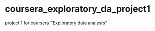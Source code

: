 coursera_exploratory_da_project1
================================

project 1 for coursera "Exploratory data analysis"
